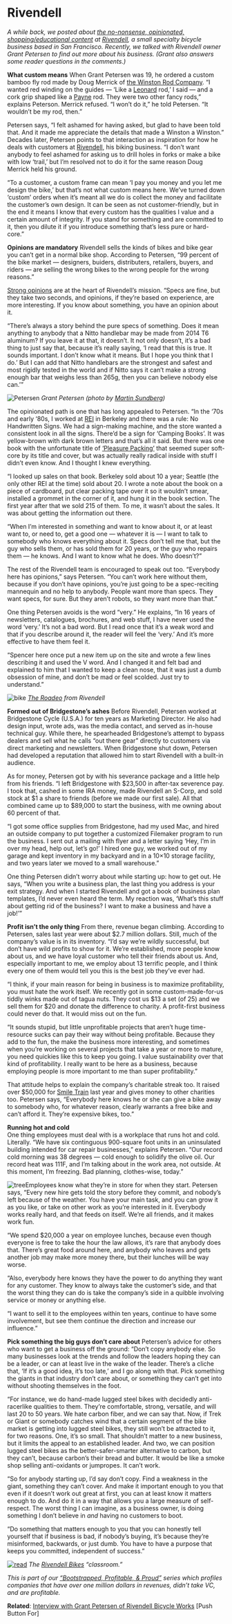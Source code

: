 # Rivendell

<em>A while back, we posted about <a href="http://37signals.com/svn/posts/2589-on-writing-selling-gear-and-teaching-about-bikes-at-rivendell">the no-nonsense, opinionated, shopping/educational content</a> at  <a href="http://www.rivbike.com/">Rivendell</a>, a small specialty bicycle business based in San Francisco. Recently, we talked with Rivendell owner Grant Petersen to find out more about his business. (Grant also answers some reader questions in the comments.)</em>

<strong>What custom means</strong> 
When Grant Petersen was 19, he ordered a custom bamboo fly rod made by Doug Merrick of <a href="http://web.winstonrods.com/">the Winston Rod Company</a>. “I wanted red winding on the guides — ‘Like a <a href="http://www.hlleonard.com/">Leonard</a> rod,’ I said —  and a cork grip shaped like a <a href="http://www.efpaynerodcompany.com/">Payne</a> rod. They were two other fancy rods,” explains Peterson. Merrick refused. “I won’t do it,” he told Petersen. “It wouldn’t be my rod, then.”

Petersen says, “I felt ashamed for having asked, but glad to have been told that. And it made me appreciate the details that made a Winston a Winston.” Decades later, Petersen points to that interaction as inspiration for how he deals with customers at <a href="http://www.rivbike.com/">Rivendell</a>, his biking business. “I don’t want anybody to feel ashamed for asking us to drill holes in forks or make a bike with low ‘trail,’ but I’m resolved not to do it for the same reason Doug Merrick held his ground.

“To a customer, a custom frame can mean ‘I pay you money and you let me design the bike,’ but that’s not what custom means here. We’ve turned down ‘custom’ orders when it’s meant all we do is collect the money and facilitate the customer’s own design. It can be seen as not customer-friendly, but in the end it means I know that every custom has the qualities I value and a certain amount of integrity. If you stand for something and are committed to it, then you dilute it if you introduce something that’s less pure or hard-core.”

<strong>Opinions are mandatory</strong> 
Rivendell sells the kinds of bikes and bike gear you can’t get in a normal bike shop. According to Petersen, “99 percent of the bike market — designers, buiders, distributers, retailers, buyers, and riders — are selling the wrong bikes to the wrong people for the wrong reasons.”

<a href="http://37signals.com/svn/posts/2589-on-writing-selling-gear-and-teaching-about-bikes-at-rivendell">Strong opinions</a> are at the heart of Rivendell’s mission. “Specs are fine, but they take two seconds, and opinions, if they’re based on experience, are more interesting. If you know about something, you have an opinion about it.

“There’s always a story behind the pure specs of something. Does it mean anything to anybody that a Nitto handlebar may be made from 2014 T6 aluminum? If you leave it at that, it doesn’t. It not only doesn’t, it’s a bad thing to just say that, because it’s really saying, ‘I read that this is true. It sounds important. I don’t know what it means. But I hope you think that I do.’ But I can add that Nitto handlebars are the strongest and safest and most rigidly tested in the world and if Nitto says it can’t make a strong enough bar that weighs less than 265g, then you can believe nobody else can.’”

![Petersen](assets/images/20070724_rivendell_a_0001.jpg)
<em>Grant Petersen (photo by <a href="20070724_rivendell_a_0001.jpg">Martin Sundberg</a>)</em>

The opinionated path is one that has long appealed to Petersen. “In the ‘70s and early ‘80s, I worked at <a href="http://www.rei.com/"><span class="caps">REI</span></a> in Berkeley and there was a rule: No Handwritten Signs. We had a sign-making machine, and the store wanted a consistent look in all the signs. There’d be a sign for ‘Camping Books’. It was yellow-brown with dark brown letters and that’s all it said. But there was one book with the unfortunate title of <a href="http://books.google.com/books?id=AqgXAQAAMAAJ&amp;q=Pleasure+Packing+book&amp;dq=Pleasure+Packing+book&amp;hl=en&amp;ei=fkBTTcanH4Sq8AaJv52YCg&amp;sa=X&amp;oi=book_result&amp;ct=book-thumbnail&amp;resnum=1&amp;ved=0CEAQ6wEwAA">‘Pleasure Packing’</a> that seemed super soft-core by its title and cover, but was actually really radical inside with stuff I didn’t even know. And I thought I knew everything.

“I looked up sales on that book. Berkeley sold about 10 a year; Seattle (the only other <span class="caps">REI</span> at the time) sold about 20. I wrote a note about the book on a piece of cardboard, put clear packing tape over it so it wouldn’t smear, installed a grommet in the corner of it, and hung it in the book section. The first year after that we sold 215 of them. To me, it wasn’t about the sales. It was about getting the information out there.

“When I’m interested in something and want to know about it, or at least want to, or need to, get a good one — whatever it is — I want to talk to somebody who knows everything about it. Specs don’t tell me that, but the guy who sells them, or has sold them for 20 years, or the guy who repairs them — he knows. And I want to know what he does. Who doesn’t?”

The rest of the Rivendell team is encouraged to speak out too. “Everybody here has opinions,” says Petersen. “You can’t work here without them, because if you don’t have opinions, you’re just going to be a spec-reciting mannequin and no help to anybody. People want more than specs. They want specs, for sure. But they aren’t robots, so they want more than that.”

One thing Petersen avoids is the word “very.” He explains, “In 16 years of newsletters, catalogues, brochures, and web stuff, I have never used the word ‘very.’ It’s not a bad word. But I read once that it’s a weak word and that if you describe around it, the reader will feel the ‘very.’ And it’s more effective to have them feel it.

“Spencer here once put a new item up on the site and wrote a few lines describing it and used the V word. And I changed it and felt bad and explained to him that I wanted to keep a clean nose, that it was just a dumb obsession of mine, and don’t be mad or feel scolded. Just try to understand.”

![bike](assets/images/mark_s_roadeo.jpg)
<em><a href="http://www.rivbike.com/products/show/roadeo/50-618">The Roadeo</a> from Rivendell</em>

<strong>Formed out of Bridgestone’s ashes</strong> 
Before Rivendell, Petersen worked at Bridgestone Cycle (U.S.A.) for ten years as Marketing Director. He also had design input, wrote ads, was the media contact, and served as in-house technical guy. While there, he spearheaded Bridgestone’s attempt to bypass dealers and sell what he calls “out there gear” directly to customers via direct marketing and newsletters.  When Bridgestone shut down, Petersen had developed a reputation that allowed him to start Rivendell with a built-in audience.

As for money, Petersen got by with his severance package and a little help from his friends. “I left Bridgestone with $23,500 in after-tax severence pay. I took that, cashed in some <span class="caps">IRA</span> money, made Rivendell an S-Corp, and sold stock at $1 a share to friends (before we made our first sale). All that combined came up to  $89,000 to start the business, with me owning about 60 percent of that.

“I got some office supplies from Bridgestone, had my used Mac, and hired an outside company to put together a customized Filemaker program to run the business. I sent out a mailing with flyer and a letter saying ‘Hey, I’m in over my head, help out, let’s go!’ I hired one guy, we worked out of my garage and kept inventory in my backyard and in a 10×10 storage facility, and two years later we moved to a small warehouse.”

One thing Petersen didn’t worry about while starting up: how to get out. He says, “When you write a business plan, the last thing you address is your exit strategy. And when I started Rivendell and got a book of business plan templates, I’d never even heard the term. My reaction was, ‘What’s this stuff about getting rid of the business? I want to make a business and have a job!’”

<strong>Profit isn’t the only thing</strong> 
From there, revenue began climbing. According to Petersen, sales last year were about $2.7 million dollars. Still, much of the company’s value is in its inventory. “I’d say we’re wildly successful, but don’t have wild profits to show for it. We’re established, more people know about us, and we have loyal customer who tell their friends about us. And, especially important to me, we employ about 13 terrific people, and I think every one of them would tell you this is the best job they’ve ever had.

“I think, if your main reason for being in business is to maximize profitability, you must hate the work itself. We recently got in some custom-made-for-us tiddly winks made out of tagua nuts. They cost us $13 a set (of 25) and we sell them for $20 and donate the difference to charity. A profit-first business could never do that. It would miss out on the fun.

“It sounds stupid, but little unprofitable projects that aren’t huge time-resource sucks can pay their way without being profitable. Because they add to the fun, the make the business more interesting, and sometimes when you’re working on several projects that take a year or more to mature, you need quickies like this to keep you going. I value sustainability over that kind of profitability. I really want to be here as a business, because employing people is more important to me than super profitability.”

That attitude helps to explain the company’s charitable streak too. It raised over $50,000 for <a href="http://www.smiletrain.org/">Smile Train</a> last year and gives money to other charities too. Petersen says, “Everybody here knows he or she can give a bike away to somebody who, for whatever reason, clearly warrants a free bike and can’t afford it. They’re expensive bikes, too.”

<strong>Running hot and cold</strong>  
One thing employees must deal with is a workplace that runs hot and cold. Literally. “We have six continguous 900-square foot units in an uninsulated building intended for car repair businesses,” explains Petersen. “Our record cold morning was 38 degrees — cold enough to solidify the olive oil. Our record heat was 111F, and I’m talking about in the work area, not outside. At this moment, I’m freezing. Bad planning, clothes-wise, today.”

![tree](assets/images/HB_QB.jpg)Employees know what they’re in store for when they start. Petersen says, “Every new hire gets told the story before they commit, and nobody’s left because of the weather. You have your main task, and you can grow it  as you like, or take on other work as you’re interested in it. Everybody works really hard, and that feeds on itself. We’re all friends, and it makes work fun.

“We spend $20,000 a year on employee lunches, because even though everyone is free to take the hour the law allows, it’s rare that anybody does that. There’s great food around here, and anybody who leaves and gets another job may make more money there, but their lunches will be way worse.

“Also, everybody here knows they have the  power to do anything they want for any customer. They know to always take the customer’s side, and that the worst thing they can do is take the company’s side in a quibble involving service or money or anything else.

“I want to sell it to the employees within ten years, continue to have some involvement, but see them continue the direction and increase our influence.”

<strong>Pick something the big guys don’t care about</strong>
Petersen’s advice for others who want to get a business off the ground: “Don’t copy anybody else. So many businesses look at the trends and follow the leaders hoping they can be a leader, or can at least live in the wake of the leader. There’s a cliche that, ‘If it’s a good idea, it’s too late,’ and I go along with that. Pick something the giants in that industry don’t care about, or something they can’t get into without shooting themselves in the foot.

“For instance, we do hand-made lugged steel bikes with decidedly anti-racerlike qualities to them. They’re comfortable, strong, versatile, and will last 20 to 50 years. We hate carbon fiber, and we can say that. Now, if Trek or Giant or somebody catches wind that a certain segment of the bike market is getting into lugged steel bikes, they still won’t be attracted to it, for two reasons. One, it’s so small. That shouldn’t matter to a new business, but it limits the appeal to an established leader. And two, we can position lugged steel bikes as the better-safer-smarter alternative to carbon, but they can’t, because carbon’s their bread and butter. It would be like a smoke shop selling anti-oxidants or jumpropes. It can’t work.

“So for anybody starting up, I’d say don’t copy. Find a weakness in the giant, something they can’t cover. And make it important enough to you that even if it doesn’t work out great at first, you can at least know it matters enough to do. And do it in a way that allows you a large measure of self-respect. The worst thing I can imagine, as a business owner, is doing something I don’t believe in <em>and</em> having no customers to boot.

“Do something that matters enough to you that you can honestly tell yourself that if business is bad, if nobody’s buying, it’s because they’re misinformed, backwards, or just dumb. You have to have a purpose that keeps you committed, independent of success.”

<a href="http://www.rivbike.com/" class="image">![read](assets/images/rivbike_read.png)</a>
<em>The <a href="http://www.rivbike.com/">Rivendell Bikes</a> “classroom.”</em>

<em>This is part of our <a href="http://www.google.com/search?q=bootstrapped+profitable+proud&amp;sitesearch=37signals.com">“Bootstrapped, Profitable, &amp; Proud”</a> series which profiles companies that have over one million dollars in revenues, didn’t take VC, and are profitable.</em>

<strong>Related</strong>: <a href="http://www.pushbuttonfor.org/interview-with-grant-petersen-of-rivendell-bicycles/">Interview with Grant Petersen of Rivendell Bicycle Works</a> [Push Button For]

